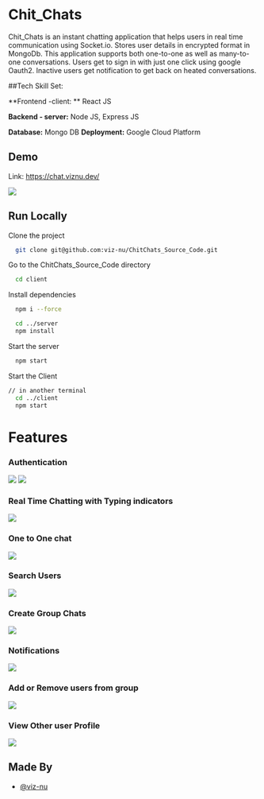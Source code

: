 # Chit_Chats

Chit_Chats is an instant chatting application  that helps users in real time communication using Socket.io. 
Stores user details in encrypted format in MongoDb. This application supports both one-to-one as well as many-to-one conversations. Users get to sign in with just one click using google Oauth2. Inactive users get notification to get back on heated conversations.

##Tech Skill Set: 

**Frontend -client: ** React JS

**Backend - server:** Node JS, Express JS

**Database:** Mongo DB
**Deployment:** Google Cloud Platform
  
## Demo

Link:  https://chat.viznu.dev/

![](https://github.com/viz-nu/ChitChats_Source_Code/blob/main/ScreenShots/1.jpeg)
## Run Locally

Clone the project

```bash
  git clone git@github.com:viz-nu/ChitChats_Source_Code.git
```

Go to the ChitChats_Source_Code directory

```bash
  cd client
```

Install dependencies

```bash
  npm i --force
```

```bash
  cd ../server
  npm install
```

Start the server

```bash
  npm start
```
Start the Client

```bash
// in another terminal
  cd ../client
  npm start
```

  
# Features

### Authentication
![](https://github.com/viz-nu/ChitChats_Source_Code/blob/main/ScreenShots/2.jpeg)
![](https://github.com/viz-nu/ChitChats_Source_Code/blob/main/ScreenShots/3.jpeg)
### Real Time Chatting with Typing indicators
![](https://github.com/viz-nu/ChitChats_Source_Code/blob/main/ScreenShots/4.jpeg)
### One to One chat
![](https://github.com/viz-nu/ChitChats_Source_Code/blob/main/ScreenShots/5.jpeg)
### Search Users
![](https://github.com/viz-nu/ChitChats_Source_Code/blob/main/ScreenShots/6.jpeg)
### Create Group Chats
![](https://github.com/viz-nu/ChitChats_Source_Code/blob/main/ScreenShots/7.jpeg)
### Notifications 
![](https://github.com/viz-nu/ChitChats_Source_Code/blob/main/ScreenShots/10.jpeg)
### Add or Remove users from group
![](https://github.com/viz-nu/ChitChats_Source_Code/blob/main/ScreenShots/8.jpeg)
### View Other user Profile
![](https://github.com/viz-nu/ChitChats_Source_Code/blob/main/ScreenShots/9.jpeg)
## Made By

- [@viz-nu](https://github.com/viz-nu)

  
